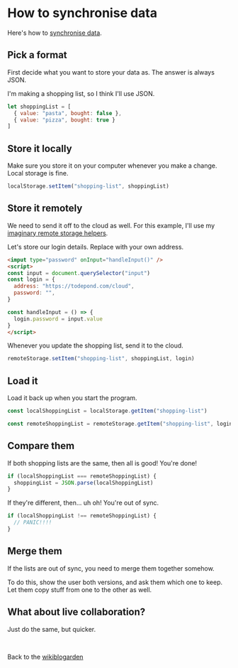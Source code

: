 # How to synchronise data

Here's how to [synchronise data](/wikiblogarden/better-computing/synchronising-data).

## Pick a format 

First decide what you want to store your data as. The answer is always JSON.

I'm making a shopping list, so I think I'll use JSON.

```js
let shoppingList = [
  { value: "pasta", bought: false },
  { value: "pizza", bought: true }
]
```

## Store it locally

Make sure you store it on your computer whenever you make a change. Local storage is fine. 

```js
localStorage.setItem("shopping-list", shoppingList)
```

## Store it remotely

We need to send it off to the cloud as well. For this example, I'll use my [imaginary remote storage helpers](/wikiblogarden/tadi-web/cloud).

Let's store our login details. Replace with your own address.

```html
<imput type="password" onInput="handleInput()" />
<script>
const input = document.querySelector("input")
const login = {
  address: "https://todepond.com/cloud",
  password: "",
}

const handleInput = () => {
  login.password = input.value
}
</script>
```

Whenever you update the shopping list, send it to the cloud.

```js
remoteStorage.setItem("shopping-list", shoppingList, login)
```

## Load it

Load it back up when you start the program.

```js
const localShoppingList = localStorage.getItem("shopping-list")

const remoteShoppingList = remoteStorage.getItem("shopping-list", login)
```

## Compare them

If both shopping lists are the same, then all is good! You're done!

```js
if (localShoppingList === remoteShoppingList) {
  shoppingList = JSON.parse(localShoppingList)
}
```

If they're different, then... uh oh! You're out of sync.

```js
if (localShoppingList !== remoteShoppingList) {
  // PANIC!!!!
}
```

## Merge them

If the lists are out of sync, you need to merge them together somehow.

To do this, show the user both versions, and ask them which one to keep. Let them copy stuff from one to the other as well.

## What about live collaboration?

Just do the same, but quicker.

<br>

Back to the [wikiblogarden](/wikiblogarden)

